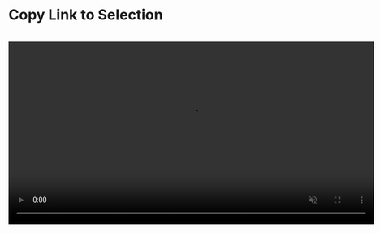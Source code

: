 # Copy Link to Selection

<br />

<video src="./media/macos_copy_link_to_selection.mp4" width="720" type="video/mp4" autoplay muted loop playsinline disablepictureinpicture />

Orion's Copy Link to Selection feature allows you to generate a shareable link that points to a specific section of a web page. This is useful when you want to direct someone's attention to a particular passage or easily save a reference to it in your notes.

To use this feature:

1. Select the desired text on the web page.
2. Right-click and choose **Copy Link to Selection** from the context menu.
3. The link is now copied to your clipboard, ready to be shared or saved.

When you or someone else opens the generated link, the web page will load with the originally selected text highlighted in yellow. This makes it easy to find the relevant section of the page.

The links to selection that you generate can be shared with people using Orion, Safari, Google Chrome, and other Chromium-based browsers such as Microsoft Edge, Opera, and Vivaldi. You can also open links to selection generated in these browsers.

Give it a try the next time you need to share or save a link to a specific part of a web page. This handy feature can save time and make collaboration easier.
